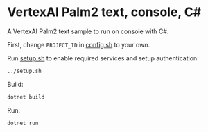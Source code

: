 # VertexAI Palm2 text, console, C#

A VertexAI Palm2 text sample to run on console with C#.

First, change `PROJECT_ID` in [config.sh](../config.sh) to your own.

Run [setup.sh](../setup.sh) to enable required services and setup
authentication:

```bash
../setup.sh
```

Build:

```bash
dotnet build
```

Run:

```bash
dotnet run
```

